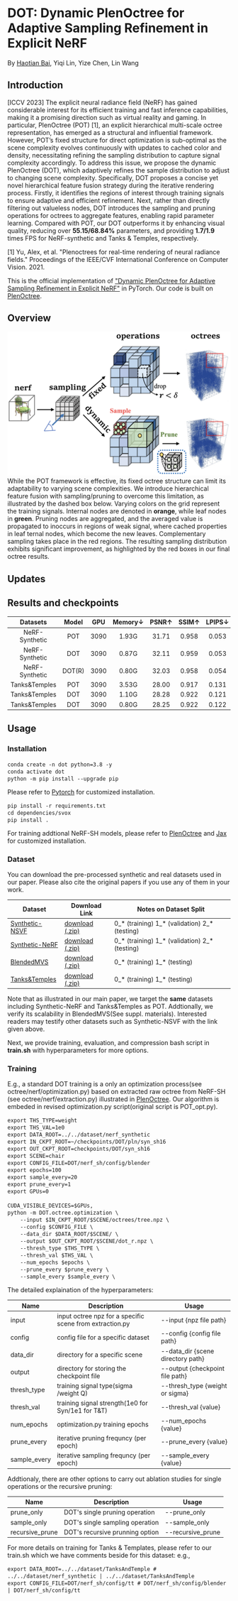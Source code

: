 # DOT: Dynamic PlenOctree for Adaptive Sampling Refinement in Explicit NeRF

By [Haotian Bai](https://scholar.google.com/citations?hl=en&user=DIy4cA0AAAAJ), Yiqi Lin, Yize Chen, Lin Wang

## Introduction
[ICCV 2023] The explicit neural radiance field (NeRF) has gained considerable interest for its efficient training and fast inference capabilities, making it a promising direction such as virtual reality and gaming. In particular, PlenOctree (POT) [1], an explicit hierarchical multi-scale octree representation, has emerged as a structural and influential framework. However, POT’s fixed structure for direct optimization is sub-optimal as the scene complexity evolves continuously with updates to cached color and density, necessitating refining the sampling distribution to capture signal complexity accordingly. To address this issue, we propose the dynamic PlenOctree (DOT), which adaptively refines the sample distribution to adjust to changing scene complexity. Specifically, DOT proposes a concise yet novel hierarchical feature fusion strategy during the iterative rendering process. Firstly, it identifies the regions of interest through training signals to ensure adaptive and efficient refinement. Next, rather than directly filtering out valueless nodes, DOT introduces the sampling and pruning operations for octrees to aggregate features, enabling rapid parameter learning. Compared with POT, our DOT outperforms it by enhancing visual quality, reducing over **55.15/68.84%** parameters, and providing **1.7/1.9** times FPS for NeRF-synthetic and Tanks & Temples, respectively. 

[1] Yu, Alex, et al. "Plenoctrees for real-time rendering of neural radiance fields." Proceedings of the IEEE/CVF International Conference on Computer Vision. 2021.

This is the official implementation of ["Dynamic PlenOctree for Adaptive Sampling Refinement in Explicit NeRF"](https://github.com/164140757/DOT) in PyTorch. Our code is built on [PlenOctree](https://github.com/sxyu/plenoctree). 

## Overview
![](./fig/teaser.png)
While the POT framework is effective, its fixed octree structure can limit its adaptability to varying scene complexities. We introduce hierarchical feature fusion with sampling/pruning to overcome this limitation, as illustrated by the dashed box below. Varying colors on the grid represent the training signals. Internal nodes are denoted in **orange**, while leaf nodes in **green**. Pruning nodes are aggregated, and the averaged value is propagated to inoccurs in regions of weak signal, where cached properties in leaf ternal nodes, which become the new leaves. Complementary sampling takes place in the red regions. The resulting sampling distribution exhibits significant improvement, as highlighted by the red boxes in our final octree results.
## Updates

## Results and checkpoints
| Datasets | Model | GPU | Memory&#8595; | PSNR&#8593; | SSIM&#8593; | LPIPS&#8595; | FPS&#8593; | Checkpoints|
| :---: | :---:| :---: | :---: | :---: | :---: | :---: | :---: | :---: | 
| NeRF-Synthetic | POT | 3090 | 1.93G | 31.71 | 0.958 | 0.053 | 250.1|[Google Drive](https://drive.google.com/drive/folders/1-naLow6KZPsOYHa6N38sqNMRNKdRUwpb) 
| NeRF-Synthetic | DOT | 3090 | 0.87G | 32.11 | 0.959 | 0.053 | 452.1|[OneDrive](https://hkustgz-my.sharepoint.com/:f:/g/personal/haotianbai_hkust-gz_edu_cn/EnX_Ux5fNdVLiu1ksnrRb9wByIkdwHq54xzQ8Aavr3r7ag?e=qcDlZ5) 
| NeRF-Synthetic | DOT(R) | 3090 | 0.80G | 32.03 | 0.958 | 0.054 |474.2 |[OneDrive](https://hkustgz-my.sharepoint.com/:f:/g/personal/haotianbai_hkust-gz_edu_cn/EnX_Ux5fNdVLiu1ksnrRb9wByIkdwHq54xzQ8Aavr3r7ag?e=qcDlZ5)
| Tanks&Temples | POT | 3090 | 3.53G | 28.00 | 0.917 | 0.131 | 74.0|[Google Drive](https://drive.google.com/drive/folders/1VZvKZeRPfoljhGTi9w78__iWN-QQBw8U) 
| Tanks&Temples | DOT | 3090 | 1.10G | 28.28 | 0.922 | 0.121 | 186.2|[OneDrive](https://hkustgz-my.sharepoint.com/:f:/g/personal/haotianbai_hkust-gz_edu_cn/Eu3lrFk0Q6VPutSGYPEbSFEB20x6imJyeneLT-_cweUBmA?e=4RPVGf) 
| Tanks&Temples | DOT | 3090 | 0.80G | 28.25 | 0.922 | 0.122 | 216.1|[OneDrive](https://hkustgz-my.sharepoint.com/:f:/g/personal/haotianbai_hkust-gz_edu_cn/Eu3lrFk0Q6VPutSGYPEbSFEB20x6imJyeneLT-_cweUBmA?e=4RPVGf) 
## Usage

### Installation



```
conda create -n dot python=3.8 -y
conda activate dot
python -m pip install --upgrade pip
```
Please refer to [Pytorch](https://pytorch.org/) for customized installation. 
```
pip install -r requirements.txt
cd dependencies/svox 
pip install .
```

For training addtional NeRF-SH models,
please refer to [PlenOctree](https://github.com/sxyu/plenoctree) and [Jax](https://github.com/google/jax#installation) for customized installation.  


### Dataset


You can download the pre-processed synthetic and real datasets used in our paper.
Please also cite the original papers if you use any of them in your work.

Dataset | Download Link | Notes on Dataset Split
---|---|---
[Synthetic-NSVF](https://github.com/facebookresearch/NSVF) | [download (.zip)](https://dl.fbaipublicfiles.com/nsvf/dataset/Synthetic_NSVF.zip) | 0_\* (training) 1_\* (validation) 2_\* (testing)
[Synthetic-NeRF](https://drive.google.com/file/d/18JxhpWD-4ZmuFKLzKlAw-w5PpzZxXOcG/view?usp=drive_link) | [download (.zip)](https://dl.fbaipublicfiles.com/nsvf/dataset/Synthetic_NeRF.zip) | 0_\* (training) 1_\* (validation) 2_\* (testing)
[BlendedMVS](https://github.com/YoYo000/BlendedMVS)  | [download (.zip)](https://dl.fbaipublicfiles.com/nsvf/dataset/BlendedMVS.zip) | 0_\* (training) 1_\* (testing)
[Tanks&Temples](https://www.tanksandtemples.org/) | [download (.zip)](https://dl.fbaipublicfiles.com/nsvf/dataset/TanksAndTemple.zip) | 0_\* (training) 1_\* (testing)

Note that as illustrated in our main paper, we target the **same** datasets including Synthetic-NeRF and Tanks&Temples as POT. Addtionally, we verify its scalability in BlendedMVS(See suppl. materials). Interested readers may testify other datasets such as Synthetic-NSVF with the link given above.


Next, we provide training, evaluation, and compression bash script in **train.sh** with hyperparameters for more options.

### Training

E.g., a standard DOT training is a only an optimization process(see octree/nerf/optimization.py) based on extracted raw octree from NeRF-SH (see octree/nerf/extraction.py) illustrated in 
[PlenOctree](https://github.com/sxyu/plenoctree). Our algorithm is embeded in revised optimization.py script(original script is POT_opt.py).
```
export THS_TYPE=weight
export THS_VAL=1e0
export DATA_ROOT=../../dataset/nerf_synthetic
export IN_CKPT_ROOT=~/checkpoints/DOT/pln/syn_sh16
export OUT_CKPT_ROOT=checkpoints/DOT/syn_sh16
export SCENE=chair 
export CONFIG_FILE=DOT/nerf_sh/config/blender
export epochs=100
export sample_every=20
export prune_every=1
export GPUs=0

CUDA_VISIBLE_DEVICES=$GPUs,
python -m DOT.octree.optimization \
    --input $IN_CKPT_ROOT/$SCENE/octrees/tree.npz \
    --config $CONFIG_FILE \
    --data_dir $DATA_ROOT/$SCENE/ \
    --output $OUT_CKPT_ROOT/$SCENE/dot_r.npz \
    --thresh_type $THS_TYPE \
    --thresh_val $THS_VAL \
    --num_epochs $epochs \
    --prune_every $prune_every \
    --sample_every $sample_every \
```

The detailed explaination of the hyperparameters:

Name | Description | Usage
---|---|---
input|input octree npz for a specific scene from extraction.py|--input {npz file path}
config|config file for a specific  dataset|--config {config file path}
data_dir|directory for a specific scene|--data_dir {scene directory path}
output|directory for storing the checkpoint file|--output {checkpoint file path}
thresh_type|training signal type(sigma /weight Q)|--thresh_type {weight or sigma}
thresh_val|training signal strength(1e0 for Syn/1e1 for T&T)|--thresh_val {value}
num_epochs|optimization.py training epochs|--num_epochs {value}
prune_every|iterative pruning frequncy (per epoch)|--prune_every {value}
sample_every|iterative sampling frequncy (per epoch)|--sample_every {value}

Addtionaly, there are other options to carry out ablation studies for single operations or the recursive pruning:

Name | Description | Usage
---|---|---
prune_only|DOT's single pruning operation|--prune_only
sample_only|DOT's single sampling operation|--sample_only
recursive_prune|DOT's recursive prunning option |--recursive_prune

For more details on training for Tanks & Templates, please refer to our train.sh which we have comments beside for this dataset:
e.g.,
```
export DATA_ROOT=../../dataset/TanksAndTemple # ../../dataset/nerf_synthetic | ../../dataset/TanksAndTemple
export CONFIG_FILE=DOT/nerf_sh/config/tt # DOT/nerf_sh/config/blender | DOT/nerf_sh/config/tt
```